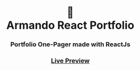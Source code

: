 <div align="center">
  <h1>🌵<br>Armando React Portfolio</h1>
  <h3>Portfolio One-Pager made with ReactJs</h3>
  <h3><a href="https://armando-portfolio.netlify.app/" target="_blank">Live Preview</a></h3>
</div>

<br>
